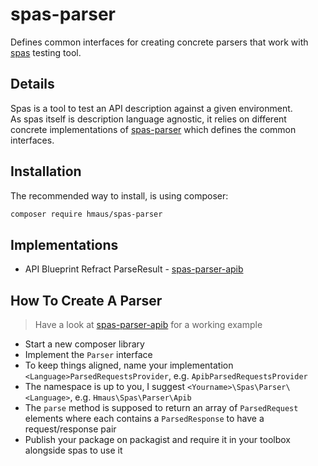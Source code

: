 # spas-parser
Defines common interfaces for creating concrete parsers that work with 
[spas](https://github.com/hendrikmaus/spas) testing tool.

## Details
Spas is a tool to test an API description against a given environment.  
As spas itself is description language agnostic, it relies on different concrete implementations
of [spas-parser](https://github.com/hendrikmaus/spas-parser) which defines the common interfaces.

## Installation
The recommended way to install, is using composer:

```bash
composer require hmaus/spas-parser
```

## Implementations
- API Blueprint Refract ParseResult - [spas-parser-apib](https://github.com/hendrikmaus/spas-parser-apib)

## How To Create A Parser
> Have a look at [spas-parser-apib](https://github.com/hendrikmaus/spas-parser-apib) for a working example

- Start a new composer library
- Implement the `Parser` interface
- To keep things aligned, name your implementation `<Language>ParsedRequestsProvider`, e.g. `ApibParsedRequestsProvider`
- The namespace is up to you, I suggest `<Yourname>\Spas\Parser\<Language>`, e.g. `Hmaus\Spas\Parser\Apib`
- The `parse` method is supposed to return an array of `ParsedRequest` elements
  where each contains a `ParsedResponse` to have a request/response pair
- Publish your package on packagist and require it in your toolbox alongside spas to use it
